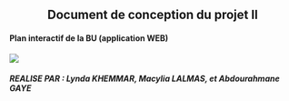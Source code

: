 
<center><h2>Document de conception du projet II </h2></center>
<h4>Plan interactif de la BU (application WEB)</h4>
<img src ="https://www.facebook.com/photo.php?fbid=803060456470688&set=a.738443296265738.1073741827.100003002233843&type=3"> </img>
<h5>REALISE PAR : Lynda KHEMMAR, Macylia LALMAS, et Abdourahmane GAYE</h5>
